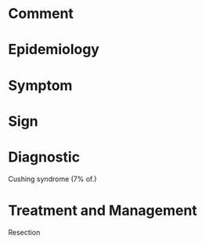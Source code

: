 # Comment

# Epidemiology

# Symptom

# Sign

# Diagnostic

Cushing syndrome
(7% of.)

# Treatment and Management

Resection
